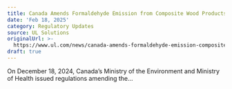 ```yaml
---
title: Canada Amends Formaldehyde Emission from Composite Wood Products Regulations
date: 'Feb 18, 2025'
category: Regulatory Updates
source: UL Solutions
originalUrl: >-
  https://www.ul.com/news/canada-amends-formaldehyde-emission-composite-wood-products-regulations
draft: true
---
```

On December 18, 2024, Canada’s Ministry of the Environment and Ministry of Health issued regulations amending the...
